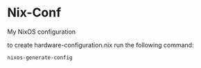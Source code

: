 # Nix-Conf
My NixOS configuration

to create hardware-configuration.nix run the following command:

`nixos-generate-config`

